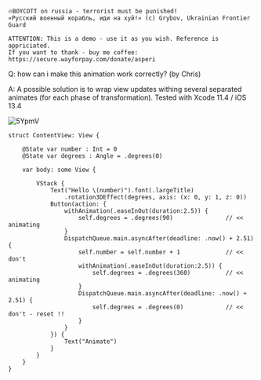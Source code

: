 ```
🔥BOYCOTT on russia - terrorist must be punished!
«Русский военный корабль, иди на хуй!» (c) Grybov, Ukrainian Frontier Guard

ATTENTION: This is a demo - use it as you wish. Reference is appriciated.
If you want to thank - buy me coffee: https://secure.wayforpay.com/donate/asperi
```

Q: how can i make this animation work correctly? (by Chris)

A: A possible solution is to wrap view updates withing several separated animates (for each phase of transformation). Tested with Xcode 11.4 / iOS 13.4

![5YpmV](https://user-images.githubusercontent.com/62171579/176667508-b437b38c-ecb8-447d-85ea-a07241143050.gif)

```
struct ContentView: View {

    @State var number : Int = 0
    @State var degrees : Angle = .degrees(0)

    var body: some View {

        VStack {
            Text("Hello \(number)").font(.largeTitle)
                .rotation3DEffect(degrees, axis: (x: 0, y: 1, z: 0))
            Button(action: {
                withAnimation(.easeInOut(duration:2.5)) {
                    self.degrees = .degrees(90)               // << animating
                }
                DispatchQueue.main.asyncAfter(deadline: .now() + 2.51) {
                    self.number = self.number + 1             // << don't
                    withAnimation(.easeInOut(duration:2.5)) {
                        self.degrees = .degrees(360)          // << animating
                    }
                    DispatchQueue.main.asyncAfter(deadline: .now() + 2.51) {
                        self.degrees = .degrees(0)            // << don't - reset !!
                    }
                }
            }) {
                Text("Animate")
            }
        }
    }
}
```
